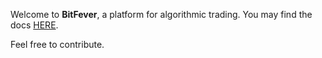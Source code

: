 Welcome to **BitFever**, a platform for algorithmic trading. You may find the docs [HERE](/bit-fever/docs).

Feel free to contribute.
